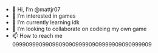 - 👋 Hi, I’m @mattjr07
- 👀 I’m interested in games
- 🌱 I’m currently learning idk
- 💞️ I’m looking to collaborate on codeing my own game
- 📫 How to reach me 099909990990990909099990909999909090999909

<!---
mattjr07/mattjr07 is a ✨ special ✨ repository because its `README.md` (this file) appears on your GitHub profile.
You can click the Preview link to take a look at your changes.
--->
